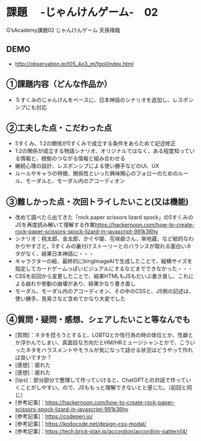 # 課題　 -じゃんけんゲーム-　02
G’sAcademy課題02 じゃんけんゲーム 天孫降臨
## DEMO
- <http://observation.jp/t05_4o3_m/fgol/index.html>
## ①課題内容（どんな作品か）
- ５すくみのじゃんけんをベースに、日本神話のシナリオを追加し、レスポンシブにも対応
## ②工夫した点・こだわった点
- 5すくみ、1:2の関係が5すくみで成立する条件をあらためて記述修正
- 1:2の関係が成立する物語シナリオ、オリジナルではなく、ある程度知っている情報と、根拠のつながる情報と組み合わせる
- 継続心理の設計、レスポンシブによる使い勝手などのUI、UX
- ルールやキャラの特徴、関係性といった興味関心のフォローのためのルール、モーダルと、モーダル内のアコーディオン
## ③難しかった点・次回トライしたいこと(又は機能)
- 改めて調べたら出てきた「rock paper scissors lizard spock」の5すくみのJSを再度読み解いて理解する作業<https://hackernoon.com/how-to-create-rock-paper-scissors-spock-lizard-in-javascript-991k36hy>
- シナリオ：桃太郎、金太郎、かぐや姫、花咲爺さん、傘地蔵、など絵的なわかりやすさと、5すくみの裏付けストーリーとのバランスが取れる面白いネタがなく、結果日本神話に・・・
- キャラクターの絵、最終的にbingImageAIで生成したことで、縦横サイズを指定してカードゲームっぽいビジュアルにするなどまでできなかった・・・
- CSSを前回から変更したことで、結果HTMLもJSもだいぶ書き直し、これによる崩れや挙動の崩壊があり、結果かなり書き直し
- モーダル、モーダル内のアコーディオン、その中のCSSと、JS側の記述は、使い勝手、見易さなど含めてかなり大変でした
## ④質問・疑問・感想、シェアしたいこと等なんでも
- [質問]：ネタを捻ろうとすると、LGBTQとか性行為の時の体位とか、性癖とか浮かんでしまい、真面目な方向だとHM/HRミュージシャンとかで、こういったネタをハラスメントやモラルが気になって話せる状況はどうやって作れば良いですか？
- [感想]：疲れた
- [感想]：疲れた
- [tips]：部分部分で整理して作っていけると、ChatGPTとの対話で作っていくことがしやすい。ので、JSももっと理解できないとと感じた。（前回と同じ）
- [参考記事]：<https://hackernoon.com/how-to-create-rock-paper-scissors-spock-lizard-in-javascript-991k36hy>
- [参考記事]：https://codepen.io/
- [参考記事]：https://kodocode.net/design-css-modal/
- [参考記事]：https://tech.brick-plan.jp/accordion/accordion-pattern14/
